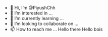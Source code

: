 - 👋 Hi, I’m @PiyushChh
- 👀 I’m interested in ...
- 🌱 I’m currently learning ...
- 💞️ I’m looking to collaborate on ...
- 📫 How to reach me ...
Hello there
Hello bois
<!---
PiyushChh/PiyushChh is a ✨ special ✨ repository because its `README.md` (this file) appears on your GitHub profile.
You can click the Preview link to take a look at your changes.
--->
